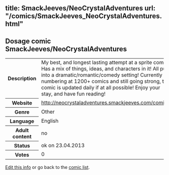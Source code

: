 title: SmackJeeves/NeoCrystalAdventures
url: "/comics/SmackJeeves_NeoCrystalAdventures.html"
---
Dosage comic SmackJeeves/NeoCrystalAdventures
-----------------------------------------

<table class="comicinfo">
<tr>
<th>Description</th><td>My best, and longest lasting attempt at a sprite comic! Has a mix of things, ideas, and characters in it! All put into a dramatic/romantic/comedy setting! Currently numbering at 1200+ comics and still going strong, this comic is updated daily if at all possible! Enjoy your stay, and have fun reading!</td>
</tr>
<tr>
<th>Website</th><td><a href="http://neocrystaladventures.smackjeeves.com/comics/">http://neocrystaladventures.smackjeeves.com/comics/</a></td>
</tr>
<tr>
<th>Genre</th><td>Other</td>
</tr>
<tr>
<th>Language</th><td>English</td>
</tr>
<tr>
<th>Adult content</th><td>no</td>
</tr>
<tr>
<th>Status</th><td>ok on 23.04.2013</td>
</tr>
<tr>
<th>Votes</th><td>0</div></td>
</tr>
</table>

[Edit this info](/comics/SmackJeeves_NeoCrystalAdventures_edit.html) or go back to the [comic list](../comic-index.html).
